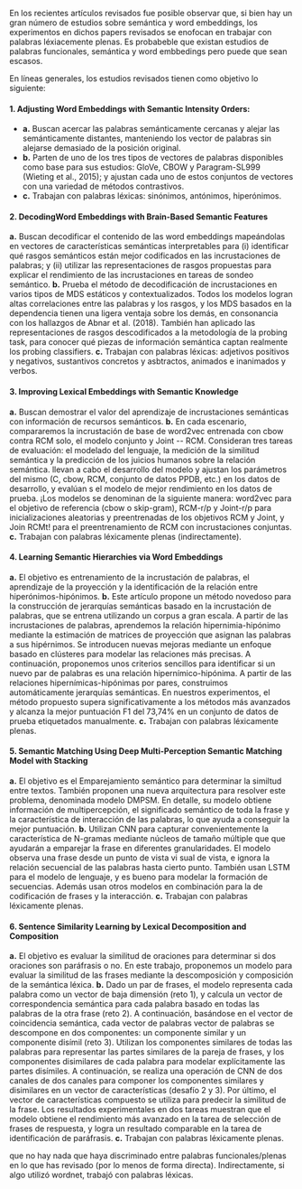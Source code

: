 En los recientes artículos revisados fue posible observar que, si bien hay un gran número de estudios sobre semántica y word embeddings, los experimentos en dichos
papers revisados se enofocan en trabajar con palabras léxiacemente plenas. Es probabeble que existan estudios de palabras funcionales, semántica 
y word embbedings pero puede que sean escasos.  

En líneas generales, los estudios revisados tienen como objetivo lo siguiente: 

#### 1. Adjusting Word Embeddings with Semantic Intensity Orders:
- **a.** Buscan acercar las palabras semánticamente cercanas y alejar las semánticamente distantes,
manteniendo los vector de palabras sin alejarse demasiado de la posición original.
- **b.** Parten de uno de los tres tipos de vectores de palabras disponibles como base para sus estudios: GloVe, CBOW y Paragram-SL999
(Wieting et al., 2015); y ajustan cada uno de estos conjuntos de vectores con una variedad de métodos contrastivos. 
- **c.** Trabajan con palabras léxicas: sinónimos, antónimos, hiperónimos.

#### 2. DecodingWord Embeddings with Brain-Based Semantic Features
**a.** Buscan decodificar el contenido de las word embeddings mapeándolas en vectores de características semánticas interpretables para
 (i) identificar qué rasgos semánticos están mejor codificados en las incrustaciones de palabras;
 y (ii) utilizar las representaciones de rasgos propuestas para explicar el rendimiento de las incrustaciones en tareas de sondeo semántico.
**b.** Prueba el método de decodificación de incrustaciones en varios tipos de MDS estáticos y contextualizados. 
Todos los modelos logran altas correlaciones entre las palabras y los rasgos, y los MDS basados en la dependencia tienen una ligera ventaja
sobre los demás, en consonancia con los hallazgos de Abnar et al. (2018).
También han aplicado las representaciones de rasgos descodificados a la metodología de la probing task,
para conocer qué piezas de información semántica captan realmente los probing classifiers.
**c.** Trabajan con palabras léxicas: adjetivos positivos y negativos, sustantivos concretos y asbtractos, animados e inanimados y verbos.

#### 3. Improving Lexical Embeddings with Semantic Knowledge
**a.** Buscan demostrar el valor del aprendizaje de incrustaciones semánticas con información de recursos semánticos.
**b.** En cada escenario, compararemos la incrustación de base de word2vec entrenada con cbow contra RCM solo, el modelo conjunto y Joint -- RCM.
Consideran tres tareas de evaluación: el modelado del lenguaje, la medición de la similitud semántica y la predicción de los juicios humanos 
sobre la relación semántica.
llevan a cabo el desarrollo del modelo y ajustan los parámetros del mismo (C, cbow, RCM, conjunto de datos PPDB, etc.) en los datos de desarrollo, y evalúan s el modelo
de mejor rendimiento en los datos de prueba. ¡Los modelos se denominan de la siguiente manera: word2vec para el objetivo de referencia (cbow o skip-gram), RCM-r/p y Joint-r/p para 
inicializaciones aleatorias y preentrenadas de los objetivos RCM y Joint, y Join RCMt! para el preentrenamiento de RCM con incrustaciones conjuntas.
**c.** Trabajan con palabras léxicamente plenas (indirectamente). 

#### 4. Learning Semantic Hierarchies via Word Embeddings
**a.** El objetivo es entrenamiento de la incrustación de palabras, el aprendizaje de la proyección y la identificación de la relación entre hiperónimos-hipónimos. 
**b.** Este artículo propone un método novedoso para la construcción de jerarquías semánticas basado en la incrustación de palabras, que se entrena utilizando un corpus a gran escala. 
A partir de las incrustaciones de palabras, aprendemos la relación hipernimia-hipónimo mediante la estimación de matrices de proyección que asignan las palabras a sus hipérnimos.
Se introducen nuevas mejoras mediante un enfoque basado en clústeres para modelar las relaciones más precisas. A continuación, proponemos unos criterios sencillos para identificar 
si un nuevo par de palabras es una relación hipernímico-hipónima. A partir de las relaciones hipernímicas-hipónimas por pares, construimos automáticamente jerarquías semánticas.
En nuestros experimentos, el método propuesto supera significativamente a los métodos más avanzados y alcanza la mejor puntuación F1 del 73,74% en un conjunto de datos de prueba
etiquetados manualmente. 
**c.** Trabajan con palabras léxicamente plenas. 

#### 5. Semantic Matching Using Deep Multi-Perception Semantic Matching Model with Stacking 
**a.** El objetivo es el Emparejamiento semántico para determinar la similtud entre textos. También proponen una nueva arquitectura para resolver este problema, 
denominada modelo DMPSM. En detalle, su modelo obtiene información de multipercepción, el significado semántico de toda la frase y la característica de 
interacción de las palabras, lo que ayuda a conseguir la mejor puntuación.
**b.** Utilizan CNN para capturar convenientemente la característica de N-gramas mediante núcleos de tamaño múltiple que que ayudarán a emparejar 
la frase en diferentes granularidades. El modelo observa una frase desde un punto de vista vi sual de vista, e ignora la relación secuencial 
de las palabras hasta cierto punto. También usan  LSTM para el modelo de lenguaje, y es bueno para modelar la formación de secuencias. Además usan otros modelos en combinación 
para  la de codificación de frases y la interacción. 
**c.** Trabajan con palabras léxicamente plenas.


#### 6. Sentence Similarity Learning by Lexical Decomposition and Composition

**a.** El objetivo es evaluar la similitud de oraciones para determinar si dos oraciones son paráfrasis o no. En este trabajo, proponemos un modelo para evaluar la similitud de las frases mediante la descomposición y composición de la semántica léxica. 
**b.** Dado un par de frases, el modelo representa cada palabra como un vector de baja dimensión (reto 1), y calcula un vector de correspondencia semántica para cada palabra basado en todas las palabras de la otra frase (reto 2). A continuación, basándose en el vector de coincidencia semántica, cada vector de palabras vector de palabras se descompone en dos componentes: un componente similar y un componente disímil (reto 3).
Utilizan los componentes similares de todas las palabras para representar las partes similares de la pareja de frases, y los componentes disimilares de cada palabra para modelar explícitamente las partes disímiles. A continuación, se realiza una operación de CNN de dos canales de dos canales para componer los componentes similares y disimilares en un vector de características (desafío 2 y 3). Por último, el vector de características compuesto se utiliza para predecir la similitud de la frase. Los resultados experimentales en dos tareas muestran que el modelo obtiene el rendimiento más avanzado en la tarea de selección de frases de respuesta, y logra un resultado comparable en la tarea de identificación de paráfrasis.
**c.** Trabajan con palabras léxicamente plenas.


que no hay nada que haya discriminado entre palabras funcionales/plenas en lo que has revisado (por lo menos de forma directa).
Indirectamente, si algo utilizó wordnet, trabajó con palabras léxicas.
